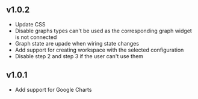 ## v1.0.2

- Update CSS
- Disable graphs types can't be used as the corresponding graph widget is not connected
- Graph state are upade when wiring state changes
- Add support for creating workspace with the selected configuration
- Disable step 2 and step 3 if the user can't use them

## v1.0.1

- Add support for Google Charts
